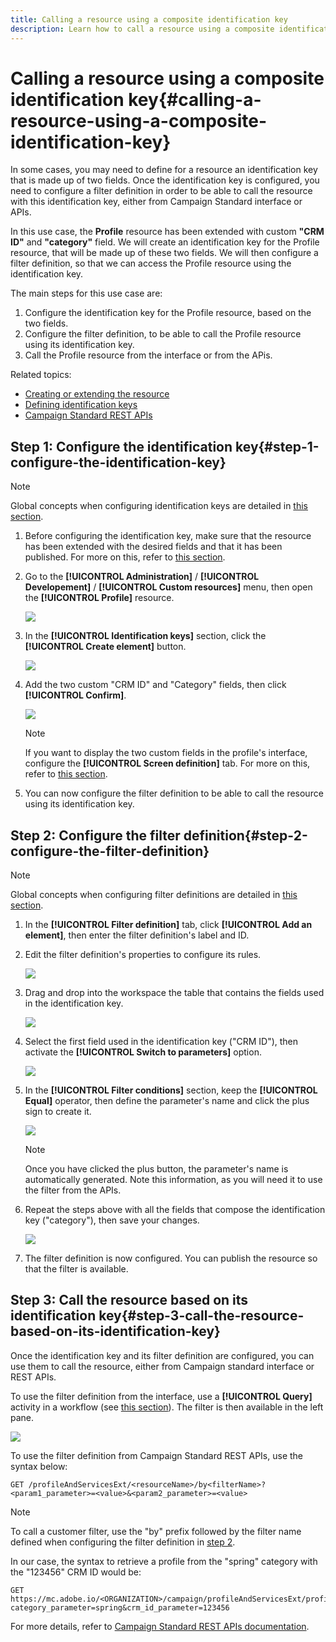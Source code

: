 ```yaml
---
title: Calling a resource using a composite identification key
description: Learn how to call a resource using a composite identification key
---
```


# Calling a resource using a composite identification key{#calling-a-resource-using-a-composite-identification-key}

In some cases, you may need to define for a resource an identification key that is made up of two fields. Once the identification key is configured, you need to configure a filter definition in order to be able to call the resource with this identification key, either from Campaign Standard interface or APIs.

In this use case, the **Profile** resource has been extended with custom **"CRM ID"** and **"category"** field. We will create an identification key for the Profile resource, that will be made up of these two fields. We will then configure a filter definition, so that we can access the Profile resource using the identification key.

The main steps for this use case are:

1. Configure the identification key for the Profile resource, based on the two fields.
1. Configure the filter definition, to be able to call the Profile resource using its identification key.
1. Call the Profile resource from the interface or from the APis.

Related topics:

* [Creating or extending the resource](../../developing/using/creating-or-extending-the-resource.md)
* [Defining identification keys](../../developing/using/configuring-the-resource-s-data-structure.md#defining-identification-keys)
* [Campaign Standard REST APIs](https://final-docs.campaign.adobe.com/doc/standard/en/api/ACS_API.html)

## Step 1: Configure the identification key{#step-1-configure-the-identification-key}

   >[!NOTE]
   > Global concepts when configuring identification keys are detailed in [this section](../../developing/using/configuring-the-resource-s-data-structure.md#defining-identification-keys).

1. Before configuring the identification key, make sure that the resource has been extended with the desired fields and that it has been published. For more on this, refer to [this section](../../developing/using/creating-or-extending-the-resource.md).

1. Go to the **[!UICONTROL Administration]** / **[!UICONTROL Developement]** / **[!UICONTROL Custom resources]** menu, then open the **[!UICONTROL Profile]** resource.

   ![](assets/uc_idkey1.png)

1. In the **[!UICONTROL Identification keys]** section, click the **[!UICONTROL Create element]** button.

   ![](assets/uc_idkey2.png)

1. Add the two custom "CRM ID" and "Category" fields, then click **[!UICONTROL Confirm]**.

   ![](assets/uc_idkey3.png)

   >[!NOTE]
   > If you want to display the two custom fields in the profile's interface, configure the **[!UICONTROL Screen definition]** tab. For more on this, refer to [this section](../../developing/using/configuring-the-screen-definition.md).

1. You can now configure the filter definition to be able to call the resource using its identification key.

## Step 2: Configure the filter definition{#step-2-configure-the-filter-definition}

   >[!NOTE]
   > Global concepts when configuring filter definitions are detailed in [this section](../../developing/using/configuring-filter-definition.md).

1. In the **[!UICONTROL Filter definition]** tab, click **[!UICONTROL Add an element]**, then enter the filter definition's label and ID.

1. Edit the filter definition's properties to configure its rules.

   ![](assets/uc_idkey4.png)

1. Drag and drop into the workspace the table that contains the fields used in the identification key.

   ![](assets/uc_idkey5.png)

1. Select the first field used in the identification key ("CRM ID"), then activate the **[!UICONTROL Switch to parameters]** option.

   ![](assets/uc_idkey6.png)

1. In the **[!UICONTROL Filter conditions]** section, keep the **[!UICONTROL Equal]** operator, then define the parameter's name and click the plus sign to create it.

   ![](assets/uc_idkey7.png)

   >[!NOTE]
   > Once you have clicked the plus button, the parameter's name is automatically generated. Note this information, as you will need it to use the filter from the APIs.

1. Repeat the steps above with all the fields that compose the identification key ("category"), then save your changes.

   ![](assets/uc_idkey8.png)

1. The filter definition is now configured. You can publish the resource so that the filter is available.

## Step 3: Call the resource based on its identification key{#step-3-call-the-resource-based-on-its-identification-key}

Once the identification key and its filter definition are configured, you can use them to call the resource, either from Campaign standard interface or REST APIs.

To use the filter definition from the interface, use a **[!UICONTROL Query]** activity in a workflow (see [this section](../../automating/using/query.md)). The filter is then available in the left pane.

   ![](assets/uc_idkey9.png)

To use the filter definition from Campaign Standard REST APIs, use the syntax below:

```
GET /profileAndServicesExt/<resourceName>/by<filterName>?<param1_parameter>=<value>&<param2_parameter>=<value>
```

>[!NOTE]
>To call a customer filter, use the "by" prefix followed by the filter name defined when configuring the filter definition in [step 2](../../developing/using/uc-calling-resource-id-key.md#step-2-configure-the-filter-definition).

In our case, the syntax to retrieve a profile from the "spring" category with the "123456" CRM ID would be:

```
GET https://mc.adobe.io/<ORGANIZATION>/campaign/profileAndServicesExt/profile/byidentification_key?category_parameter=spring&crm_id_parameter=123456
```

For more details, refer to [Campaign Standard REST APIs documentation](https://final-docs.campaign.adobe.com/doc/standard/en/api/ACS_API.html#filtering).